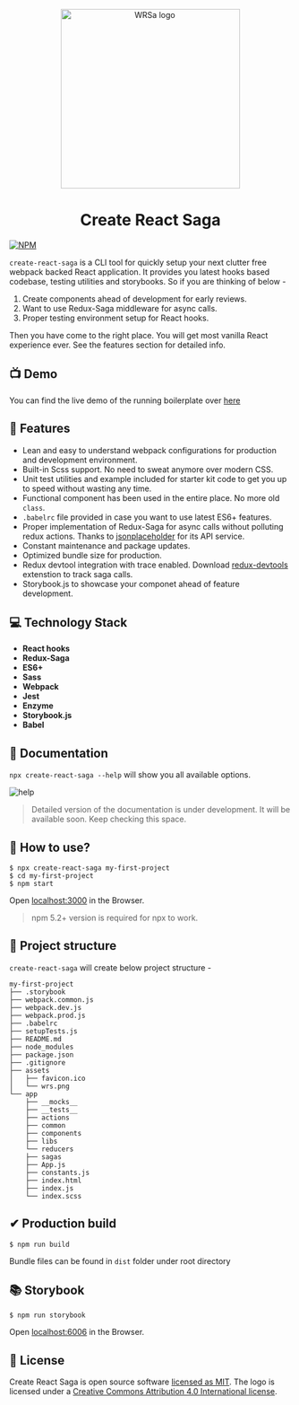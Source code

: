 <p align="center">
  <a href="https://master.d3knmnietsgia5.amplifyapp.com" target="blank"><img src="https://cdn.jsdelivr.net/npm/create-react-saga@0.7.7/core/assets/wrs.png" width="320" alt="WRSa logo" /></a>
</p>

<h1 align="center">Create React Saga</h1>

[![NPM](https://img.shields.io/npm/v/create-react-saga.svg)](https://www.npmjs.com/package/create-react-saga)

`create-react-saga` is a CLI tool for quickly setup your next clutter free webpack backed React application. It provides you latest hooks based codebase, testing utilities and storybooks. So if you are thinking of below -
1. Create components ahead of development for early reviews.
2. Want to use Redux-Saga middleware for async calls.
3. Proper testing environment setup for React hooks.

Then you have come to the right place. You will get most vanilla React experience ever. See the features section for detailed info. 

## 📺 Demo

You can find the live demo of the running boilerplate over [here](https://live.d3knmnietsgia5.amplifyapp.com/)

## 🚀 Features
- Lean and easy to understand webpack configurations for production and development environment.
- Built-in Scss support. No need to sweat anymore over modern CSS.
- Unit test utilities and example included for starter kit code to get you up to speed without wasting any time.
- Functional component has been used in the entire place. No more old `class`.
- `.babelrc` file provided in case you want to use latest ES6+ features.
- Proper implementation of Redux-Saga for async calls without polluting redux actions. Thanks to [jsonplaceholder](https://jsonplaceholder.typicode.com) for its API service.
- Constant maintenance and package updates.
- Optimized bundle size for production.
- Redux devtool integration with trace enabled. Download [redux-devtools](https://chrome.google.com/webstore/detail/redux-devtools/lmhkpmbekcpmknklioeibfkpmmfibljd) extenstion to track saga calls.
- Storybook.js to showcase your componet ahead of feature development.

## 💻 Technology Stack

- **React hooks**
- **Redux-Saga**
- **ES6+**
- **Sass**
- **Webpack**
- **Jest**
- **Enzyme**
- **Storybook.js**
- **Babel**

## 📙 Documentation
`npx create-react-saga --help` will show you all available options.

<p><img src="https://cdn.jsdelivr.net/npm/create-react-saga@0.7.7/images/help.png" alt="help"/></p>

> Detailed version of the documentation is under development. It will be available soon. Keep checking this space.

## 🤔 How to use?
```
$ npx create-react-saga my-first-project
$ cd my-first-project
$ npm start
```
Open [localhost:3000](http://localhost:3000) in the Browser.

> npm 5.2+ version is required for npx to work.

## 🌲 Project structure
`create-react-saga` will create below project structure -

```
my-first-project
├── .storybook
├── webpack.common.js
├── webpack.dev.js
├── webpack.prod.js
├── .babelrc
├── setupTests.js
├── README.md
├── node_modules
├── package.json
├── .gitignore
├── assets
│   ├── favicon.ico
│   └── wrs.png
└── app
    ├── __mocks__
    ├── __tests__
    ├── actions
    ├── common
    ├── components
    ├── libs
    └── reducers
    ├── sagas
    ├── App.js
    ├── constants.js
    ├── index.html
    ├── index.js
    └── index.scss
```

## ✔ Production build
```
$ npm run build
```

Bundle files can be found in `dist` folder under root directory

## 📚 Storybook
```
$ npm run storybook
```

Open [localhost:6006](http://localhost:6006) in the Browser.

## 📑 License

Create React Saga is open source software [licensed as MIT](https://github.com/sprakash57/create-react-saga/blob/master/LICENSE). The logo is licensed  under a [Creative Commons Attribution 4.0 International license](https://creativecommons.org/licenses/by/4.0/).
